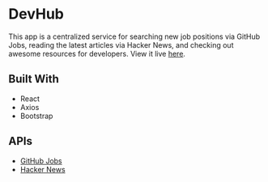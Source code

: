 # DevHub

This app is a centralized service for searching new job positions via GitHub Jobs, reading the latest articles via Hacker News, and checking out awesome resources for developers. View it live [here](https://gabe-ng.github.io/devhub/). 

## Built With

* React
* Axios
* Bootstrap

## APIs

* [GitHub Jobs](https://jobs.github.com/api)
* [Hacker News](https://hn.algolia.com/api)
